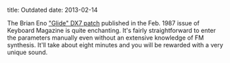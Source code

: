 title: Outdated
date: 2013-02-14

The Brian Eno ["Glide" DX7 patch](http://17hex.net/2008/03/25/dx7-patches-from-brian-eno/) published in the Feb. 1987 issue of Keyboard Magazine is quite enchanting. It's fairly straightforward to enter the parameters manually even without an extensive knowledge of FM synthesis. It'll take about eight minutes and you will be rewarded with a very unique sound.
